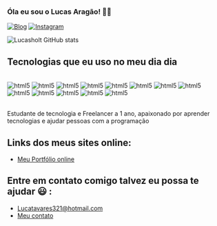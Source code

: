 

### Óla eu sou o Lucas Aragão! 👋🏻

[![Blog](https://img.shields.io/website-up-down-green-red/http/monip.org.svg)](https://meuportifolio-96499c.netlify.app/)
[![Instagram](https://img.shields.io/badge/Instagram-E4405F?style=for-the-badge&logo=instagram&logoColor=white)](https://www.instagram.com/lucas_aragaotm/)

![Lucasholt GitHub stats](https://github-readme-stats.vercel.app/api?username=Lucasholt124&show_icons=true&bg_color=00000000)

## Tecnologias que eu uso no meu dia dia

<div style="display: inline_block"><br/> 
    <img aling="center" alt="html5" src="https://img.shields.io/badge/HTML5-E34F26?style=for-the-badge&logo=html5&logoColor=white" />
      <img aling="center" alt="html5" src="https://img.shields.io/badge/CSS3-1572B6?style=for-the-badge&logo=css3&logoColor=white" />
       <img aling="center" alt="html5" src="https://img.shields.io/badge/JavaScript-F7DF1E?style=for-the-badge&logo=javascript&logoColor=black" />
        <img aling="center" alt="html5" src="https://img.shields.io/badge/React-20232A?style=for-the-badge&logo=react&logoColor=61DAFB" />
          <img aling="center" alt="html5" src="https://img.shields.io/badge/TypeScript-007ACC?style=for-the-badge&logo=typescript&logoColor=white" />
            <img aling="center" alt="html5" src="https://img.shields.io/badge/Tailwind_CSS-38B2AC?style=for-the-badge&logo=tailwind-css&logoColor=white" />
            <img aling="center" alt="html5" src="https://img.shields.io/badge/Bootstrap-563D7C?style=for-the-badge&logo=bootstrap&logoColor=white" />
             <img aling="center" alt="html5" src="https://img.shields.io/badge/Vercel-000000?style=for-the-badge&logo=vercel&logoColor=white" />
              <img aling="center" alt="html5" src="https://img.shields.io/badge/Figma-F24E1E?style=for-the-badge&logo=figma&logoColor=white" />
              <img aling="center" alt="html5" src="https://img.shields.io/badge/GIT-E44C30?style=for-the-badge&logo=git&logoColor=white" />
              <img aling="center" alt="html5" src="https://img.shields.io/badge/windows%20terminal-4D4D4D?style=for-the-badge&logo=windows%20terminal&logoColor=white" />
              <img aling="center" alt="html5" src="https://img.shields.io/badge/Facebook-1877F2?style=for-the-badge&logo=facebook&logoColor=white" />
              <img aling="center" alt="html5" src="https://img.shields.io/badge/GitHub-100000?style=for-the-badge&logo=github&logoColor=white" />
              
              
              
              
             
    
</div><br/>

Estudante de tecnologia e Freelancer a 1 ano, apaixonado por aprender tecnologias e ajudar pessoas com a programação

## Links dos meus sites online:
- [Meu Portfólio online](https://my-new-portifolio-navy.vercel.app/)

## Entre em contato comigo talvez eu possa te ajudar 😃 :
-  Lucatavares321@hotmail.com
-  [Meu contato](https://api.whatsapp.com/send?phone=5579999383543&text=Ol%C3%A1%20peguei%20seu%20contado%20no%20site)
